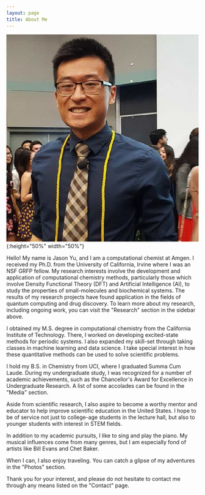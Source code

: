 ```yaml
---
layout: page
title: About Me
---
```


![headshot](/assets/img/headshot.jpg "headshot"){:height="50%" width="50%"}

Hello! My name is Jason Yu, and I am a computational chemist at Amgen. 
I received my Ph.D. from the University of California, Irvine
where I was an NSF GRFP fellow. My research interests involve the
development and application of computational chemistry methods, particularly those which involve
Density Functional Theory (DFT) and Artificial Intelligence (AI), to
study the properties of small-molecules and biochemical systems. The
results of my research projects have found application in the fields
of quantum computing and drug discovery. 
To learn more about my research, including ongoing work, 
you can visit the "Research" section in the sidebar above. 

I obtained my M.S. degree in computational chemistry from the California Institute of Technology. 
There, I worked on developing excited-state methods for periodic systems. 
I also expanded my skill-set through taking classes in machine learning and data science. 
I take special interest in how these quantitative methods can be used to solve scientific problems.

I hold my B.S. in Chemistry from UCI, where I graduated Summa Cum Laude.
During my undergraduate study, I was recognized for a number of academic
achievements, such as the Chancellor's Award for Excellence in
Undergraduate Research. A list of some accolades can be found in the "Media" section.

Aside from scientific research, I also aspire to become a worthy mentor
and educator to help improve scientific education in the United States. 
I hope to be of service not just to college-age students in the lecture hall, 
but also to younger students with interest in STEM fields. 

In addition to my academic pursuits, I like to sing and play the piano. My musical influences come from many genres, 
but I am especially fond of artists like Bill Evans and Chet Baker. 

When I can, I also enjoy traveling. You can catch a glipse of my adventures in the "Photos" section.

Thank you for your interest, and please do not hesitate to contact me through any means listed on the "Contact" page.
